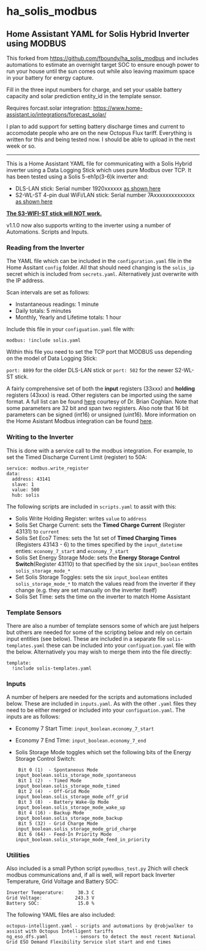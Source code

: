 # ha_solis_modbus

<H2>Home Assistant YAML for Solis Hybrid Inverter using MODBUS</H2>

This forked from https://github.com/fboundy/ha_solis_modbus and includes automations to estimate an overnight target SOC to ensure enough power to run your house until the sun comes out while also leaving maximum space in your battery for energy capture. 

Fill in the three input numbers for charge, and set your usable battery capacity and solar prediction entity_id in the template sensor.

Requires forcast.solar integration: https://www.home-assistant.io/integrations/forecast_solar/

I plan to add support for setting battery discharge times and current to accomodate people who are on the new Octopus Flux tariff. Everything is written for this and being tested now. I should be able to upload in the next week or so.


-------------------------------------------------------------------------------------------------------------------------------------------------------------

This is a Home Assistant YAML file for communicating with a Solis Hybrid inverter using a Data Logging Stick which uses pure Modbus over TCP. It has been tested using a Solis 5-eh1p(3-6)k inverter and:

- DLS-LAN stick: Serial number 1920xxxxxx [as shown here](https://tenergise.co.uk/product/solis-data-logging-stick/)
- S2-WL-ST 4-pin dual WiFi/LAN stick: Serial number 7Axxxxxxxxxxxxxx [as shown here](https://www.ginlong.com/accessories9/S2_WL_ST_us.html)

<b><u>The [S3-WIFI-ST](https://www.ginlong.com/accessories5/WiFi_Data_Logging_Stick_11231607.html) stick will NOT work.</b></u>

v1.1.0 now also supports writing to the inverter using a number of Automations. Scripts and Inputs.

<h3>Reading from the Inverter</h3>

The YAML file which can be included in the `configuration.yaml` file in the Home Assitant `config` folder. All that should need changing is the `solis_ip` secret which is included from `secrets.yaml`. Alternatively just overwrite with the IP address.

Scan intervals are set as follows:

- Instantaneous readings: 1 minute
- Daily totals: 5 minutes
- Monthly, Yearly and Lifetime totals: 1 hour

Include this file in your `configuation.yaml` file with:

    modbus: !include solis.yaml

Within this file you need to set the TCP port that MODBUS uss depending on the model of Data Logging Stick:

`port: 8899` for the older DLS-LAN stick or `port: 502` for the newer S2-WL-ST stick.

A fairly comprehensive set of both the <b>input</b> registers (33xxx) and <b>holding</b> registers (43xxx) is read. Other registers can be imported using the same format. A full list can be found [here](https://www.scss.tcd.ie/Brian.Coghlan/Elios4you/RS485_MODBUS-Hybrid-BACoghlan-201811228-1854.pdf) courtesy of Dr. Brian Coghlan. Note that some parameters are 32 bit and span two registers. Also note that 16 bit parameters can be signed (int16) or unsigned (uint16). More information on the Home Asistant Modbus integration can be found [here](https://www.home-assistant.io/integrations/modbus/).

<h3>Writing to the Inverter</h3>
This is done with a service call to the modbus integration. For example, to set the Timed Discharge Current Limit (register) to 50A:

    service: modbus.write_register
    data:
      address: 43141
      slave: 1
      value: 500
      hub: solis

The following scripts are included in `scripts.yaml` to assit with this:

- Solis Write Holding Register: writes `value` to `address`
- Solis Set Charge Current: sets the <b>Timed Charge Current</b> (Register 43131) to `current`
- Solis Set Eco7 Times: sets the 1st set of <b>Timed Charging Times</b> (Registers 43143 - 6) to the times specified by the `input_datetime` enties: `economy_7_start` and `economy_7_start`
- Solis Set Energy Storage Mode: sets the <b>Energy Storage Control Switch</b>(Register 43110) to that specified by the six `input_boolean` entites `solis_storage_mode_*`
- Set Solis Storage Toggles: sets the six `input_boolean` entites `solis_storage_mode_*` to match the values read from the inverter if they change (e.g. they are set manually on the inverter itself)
- Solis Set Time: sets the time on the inverter to match Home Assistant

<h3>Template Sensors</h3>

There are also a number of template sensors some of which are just helpers but others are needed for some of the scripting below and rely on certain input entities (see below). These are included in a separate file `solis-templates.yaml` these can be included into your `configuation.yaml` file with the below. Alternatively you may wish to merge them into the file directly:

    template:
      !include solis-templates.yaml

<h3>Inputs</h3>

A number of helpers are needed for the scripts and automations included below. These are included in `inputs.yaml`. As with the other `.yaml` files they need to be either merged or included into your `configuation.yaml`. The inputs are as follows:

- Economy 7 Start Time: `input_boolean.economy_7_start`
- Economy 7 End Time: `input_boolean.economy_7_end`
- Solis Storage Mode toggles which set the following bits of the Energy Storage Control Switch:

       Bit 0 (1)  - Spontaneous Mode      input_boolean.solis_storage_mode_spontaneous
       Bit 1 (2)  - Timed Mode            input_boolean.solis_storage_mode_timed
       Bit 2 (4)  - Off-Grid Mode         input_boolean.solis_storage_mode_off_grid
       Bit 3 (8)  - Battery Wake-Up Mode  input_boolean.solis_storage_mode_wake_up
       Bit 4 (16) - Backup Mode           input_boolean.solis_storage_mode_backup
       Bit 5 (32) - Grid Charge Mode      input_boolean.solis_storage_mode_grid_charge
       Bit 6 (64) - Feed-In Priority Mode input_boolean.solis_storage_mode_feed_in_priority

<h3>Utilities</h3>

Also included is a small Python script `pymodbus_test.py` 2hich will check modbus communications and, if all is well, will report back Inverter Temperature, Grid Voltage and Battery SOC:

    Inverter Temperature:     30.3 C
    Grid Voltage:            243.3 V
    Battery SOC:              15.0 %

The following YAML files are also included:

    octopus-intelligent.yaml - scripts and automations by @robjwalker to assist with Octopus Intelligent tariffs
    ng_eso_dfs.yaml          - sensors to detect the most recent National Grid ESO Demand Flexibility Service slot start and end times

